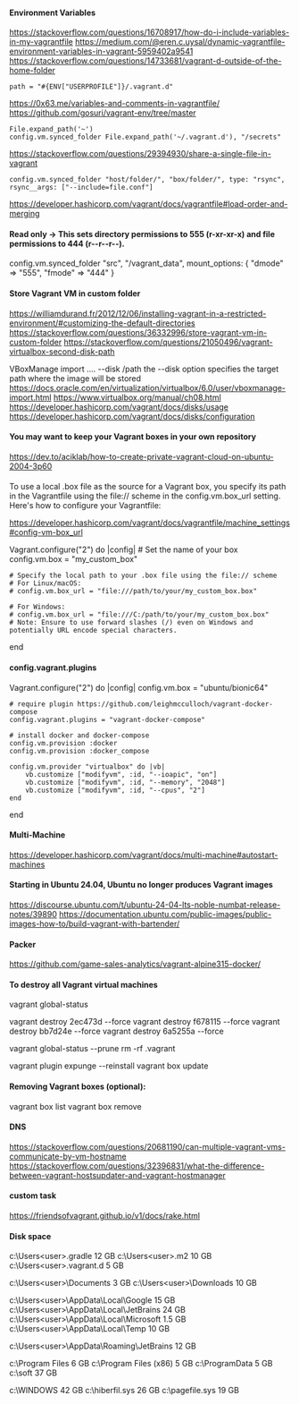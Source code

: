 #### Environment Variables
https://stackoverflow.com/questions/16708917/how-do-i-include-variables-in-my-vagrantfile
https://medium.com/@eren.c.uysal/dynamic-vagrantfile-environment-variables-in-vagrant-5959402a9541
https://stackoverflow.com/questions/14733681/vagrant-d-outside-of-the-home-folder

    path = "#{ENV["USERPROFILE"]}/.vagrant.d"

https://0x63.me/variables-and-comments-in-vagrantfile/
https://github.com/gosuri/vagrant-env/tree/master

    File.expand_path('~')
    config.vm.synced_folder File.expand_path('~/.vagrant.d'), "/secrets"

https://stackoverflow.com/questions/29394930/share-a-single-file-in-vagrant
    
    config.vm.synced_folder "host/folder/", "box/folder/", type: "rsync", rsync__args: ["--include=file.conf"]

https://developer.hashicorp.com/vagrant/docs/vagrantfile#load-order-and-merging

#### Read only -> This sets directory permissions to 555 (r-xr-xr-x) and file permissions to 444 (r--r--r--).
config.vm.synced_folder "src", "/vagrant_data", mount_options: { "dmode" => "555", "fmode" => "444" }

#### Store Vagrant VM in custom folder
https://williamdurand.fr/2012/12/06/installing-vagrant-in-a-restricted-environment/#customizing-the-default-directories
https://stackoverflow.com/questions/36332996/store-vagrant-vm-in-custom-folder
https://stackoverflow.com/questions/21050496/vagrant-virtualbox-second-disk-path

VBoxManage import .... --disk /path
the --disk option specifies the target path where the image will be stored
https://docs.oracle.com/en/virtualization/virtualbox/6.0/user/vboxmanage-import.html
https://www.virtualbox.org/manual/ch08.html
https://developer.hashicorp.com/vagrant/docs/disks/usage
https://developer.hashicorp.com/vagrant/docs/disks/configuration

#### You may want to keep your Vagrant boxes in your own repository
https://dev.to/aciklab/how-to-create-private-vagrant-cloud-on-ubuntu-2004-3p60

####
To use a local .box file as the source for a Vagrant box, you specify its path in the Vagrantfile using the file:// scheme in the config.vm.box_url setting.
Here's how to configure your Vagrantfile:

https://developer.hashicorp.com/vagrant/docs/vagrantfile/machine_settings#config-vm-box_url

Vagrant.configure("2") do |config|
    # Set the name of your box
    config.vm.box = "my_custom_box"
    
    # Specify the local path to your .box file using the file:// scheme
    # For Linux/macOS:
    # config.vm.box_url = "file:///path/to/your/my_custom_box.box"
    
    # For Windows:
    # config.vm.box_url = "file:///C:/path/to/your/my_custom_box.box"
    # Note: Ensure to use forward slashes (/) even on Windows and potentially URL encode special characters.
end

#### config.vagrant.plugins

Vagrant.configure("2") do |config|
    config.vm.box = "ubuntu/bionic64"
    
    # require plugin https://github.com/leighmcculloch/vagrant-docker-compose
    config.vagrant.plugins = "vagrant-docker-compose"
    
    # install docker and docker-compose
    config.vm.provision :docker
    config.vm.provision :docker_compose
    
    config.vm.provider "virtualbox" do |vb|
        vb.customize ["modifyvm", :id, "--ioapic", "on"]
        vb.customize ["modifyvm", :id, "--memory", "2048"]
        vb.customize ["modifyvm", :id, "--cpus", "2"]
    end
end

#### Multi-Machine
https://developer.hashicorp.com/vagrant/docs/multi-machine#autostart-machines

#### Starting in Ubuntu 24.04, Ubuntu no longer produces Vagrant images
https://discourse.ubuntu.com/t/ubuntu-24-04-lts-noble-numbat-release-notes/39890
https://documentation.ubuntu.com/public-images/public-images-how-to/build-vagrant-with-bartender/


#### Packer
https://github.com/game-sales-analytics/vagrant-alpine315-docker/

#### To destroy all Vagrant virtual machines

vagrant global-status

vagrant destroy 2ec473d --force
vagrant destroy f678115 --force
vagrant destroy bb7d24e --force
vagrant destroy 6a5255a --force

vagrant global-status --prune
rm -rf .vagrant

vagrant plugin expunge --reinstall
vagrant box update

#### Removing Vagrant boxes (optional):

vagrant box list
vagrant box remove <box-name>

#### DNS 
https://stackoverflow.com/questions/20681190/can-multiple-vagrant-vms-communicate-by-vm-hostname
https://stackoverflow.com/questions/32396831/what-the-difference-between-vagrant-hostsupdater-and-vagrant-hostmanager

#### custom task
https://friendsofvagrant.github.io/v1/docs/rake.html

#### Disk space
c:\Users\<user>\.gradle         12 GB
c:\Users\<user>\.m2             10 GB
c:\Users\<user>\.vagrant.d      5 GB

c:\Users\<user>\Documents       3 GB
c:\Users\<user>\Downloads       10 GB

c:\Users\<user>\AppData\Local\Google        15 GB
c:\Users\<user>\AppData\Local\JetBrains     24 GB
c:\Users\<user>\AppData\Local\Microsoft     1.5 GB
c:\Users\<user>\AppData\Local\Temp          10 GB

c:\Users\<user>\AppData\Roaming\JetBrains   12 GB

c:\Program Files        6 GB
c:\Program Files (x86)  5 GB
c:\ProgramData          5 GB
c:\soft                 37 GB

c:\WINDOWS          42 GB
c:\hiberfil.sys     26 GB
c:\pagefile.sys     19 GB
